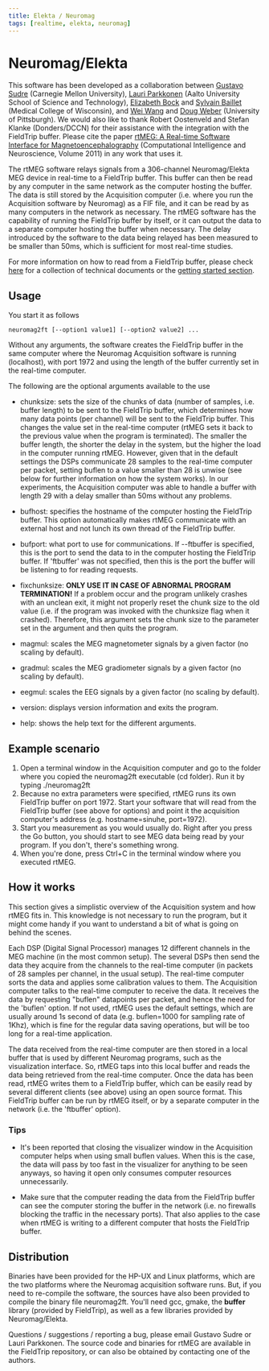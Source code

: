 ```yaml
---
title: Elekta / Neuromag
tags: [realtime, elekta, neuromag]
---
```


# Neuromag/Elekta

This software has been developed as a collaboration between [Gustavo Sudre](mailto:gsudre@andrew.cmu.edu) (Carnegie Mellon University), [Lauri Parkkonen](mailto:lauri@neuro.hut.fi) (Aalto University School of Science and Technology), [Elizabeth Bock](mailto:ebock@mcw.edu) and [Sylvain Baillet](mailto:sbaillet@mcw.edu) (Medical College of Wisconsin), and [Wei Wang](mailto:wangwei3@pitt.edu) and [Doug Weber](mailto:djw50@pitt.edu) (University of Pittsburgh). We would also like to thank Robert Oostenveld and Stefan Klanke (Donders/DCCN) for their assistance with the integration with the FieldTrip buffer. Please cite the paper [rtMEG: A Real-time Software Interface for Magnetoencephalography](http://www.hindawi.com/journals/cin/2011/327953/) (Computational Intelligence and Neuroscience,
Volume 2011) in any work that uses it.

The rtMEG software relays signals from a 306-channel Neuromag/Elekta MEG device in real-time to a FieldTrip buffer. This buffer can then be read by any computer in the same network as the computer hosting the buffer. The data is still stored by the Acquisition computer (i.e. where you run the Acquisition software by Neuromag) as a FIF file, and it can be read by as many computers in the network as necessary. The rtMEG software has the capability of running the FieldTrip buffer by itself, or it can output the data to a separate computer hosting the buffer when necessary. The delay introduced by the software to the data being relayed has been measured to be smaller than 50ms, which is sufficient for most real-time studies.

For more information on how to read from a FieldTrip buffer, please check [here](/development/realtime) for a collection of technical documents or the [getting started section](/getting_started/realtime).

## Usage

You start it as follows

    neuromag2ft [--option1 value1] [--option2 value2] ...

Without any arguments, the software creates the FieldTrip buffer in the same computer where the Neuromag Acquisition software is running (localhost), with port 1972 and using the length of the buffer currently set in the real-time computer.

The following are the optional arguments available to the use

- chunksize: sets the size of the chunks of data (number of samples, i.e. buffer length) to be sent to the FieldTrip buffer, which determines how many data points (per channel) will be sent to the FieldTrip buffer. This changes the value set in the real-time computer (rtMEG sets it back to the previous value when the program is terminated). The smaller the buffer length, the shorter the delay in the system, but the higher the load in the computer running rtMEG. However, given that in the default settings the DSPs communicate 28 samples to the real-time computer per packet, setting buflen to a value smaller than 28 is unwise (see below for further information on how the system works). In our experiments, the Acquisition computer was able to handle a buffer with length 29 with a delay smaller than 50ms without any problems.

- bufhost: specifies the hostname of the computer hosting the FieldTrip buffer. This option automatically makes rtMEG communicate with an external host and not lunch its own thread of the FieldTrip buffer.

- bufport: what port to use for communications. If --ftbuffer is specified, this is the port to send the data to in the computer hosting the FieldTrip buffer. If 'ftbuffer' was not specified, then this is the port the buffer will be listening to for reading requests.

- fixchunksize: **ONLY USE IT IN CASE OF ABNORMAL PROGRAM TERMINATION!** If a problem occur and the program unlikely crashes with an unclean exit, it might not properly reset the chunk size to the old value (i.e. if the program was invoked with the chunksize flag when it crashed). Therefore, this argument sets the chunk size to the parameter set in the argument and then quits the program.

- magmul: scales the MEG magnetometer signals by a given factor (no scaling by default).

- gradmul: scales the MEG gradiometer signals by a given factor (no scaling by default).

- eegmul: scales the EEG signals by a given factor (no scaling by default).

- version: displays version information and exits the program.

- help: shows the help text for the different arguments.

## Example scenario

1.  Open a terminal window in the Acquisition computer and go to the folder where you copied the neuromag2ft executable (cd folder). Run it by typing ./neuromag2ft
2.  Because no extra parameters were specified, rtMEG runs its own FieldTrip buffer on port 1972. Start your software that will read from the FieldTrip buffer (see above for options) and point it the acquisition computer's address (e.g. hostname=sinuhe, port=1972).
3.  Start you measurement as you would usually do. Right after you press the Go button, you should start to see MEG data being read by your program. If you don't, there's something wrong.
4.  When you're done, press Ctrl+C in the terminal window where you executed rtMEG.

## How it works

This section gives a simplistic overview of the Acquisition system and how rtMEG fits in. This knowledge is not necessary to run the program, but it might come handy if you want to understand a bit of what is going on behind the scenes.

Each DSP (Digital Signal Processor) manages 12 different channels in the MEG machine (in the most common setup). The several DSPs then send the data they acquire from the channels to the real-time computer (in packets of 28 samples per channel, in the usual setup). The real-time computer sorts the data and applies some calibration values to them. The Acquisition computer talks to the real-time computer to receive the data. It receives the data by requesting "buflen" datapoints per packet, and hence the need for the 'buflen' option. If not used, rtMEG uses the default settings, which are usually around 1s second of data (e.g. buflen=1000 for sampling rate of 1Khz), which is fine for the regular data saving operations, but will be too long for a real-time application.

The data received from the real-time computer are then stored in a local buffer that is used by different Neuromag programs, such as the visualization interface. So, rtMEG taps into this local buffer and reads the data being retrieved from the real-time computer. Once the data has been read, rtMEG writes them to a FieldTrip buffer, which can be easily read by several different clients (see above) using an open source format. This FieldTrip buffer can be run by rtMEG itself, or by a separate computer in the network (i.e. the 'ftbuffer' option).

### Tips

- It's been reported that closing the visualizer window in the Acquisition computer helps when using small buflen values. When this is the case, the data will pass by too fast in the visualizer for anything to be seen anyways, so having it open only consumes computer resources unnecessarily.

- Make sure that the computer reading the data from the FieldTrip buffer can see the computer storing the buffer in the network (i.e. no firewalls blocking the traffic in the necessary ports). That also applies to the case when rtMEG is writing to a different computer that hosts the FieldTrip buffer.

## Distribution

Binaries have been provided for the HP-UX and Linux platforms, which are the two platforms where the Neuromag acquisition software runs. But, if you need to re-compile the software, the sources have also been provided to compile the binary file neuromag2ft. You'll need gcc, gmake, the **buffer** library (provided by FieldTrip), as well as a few libraries provided by Neuromag/Elekta.

Questions / suggestions / reporting a bug, please email Gustavo Sudre or Lauri Parkkonen. The source code and binaries for rtMEG are available in the FieldTrip repository, or can also be obtained by contacting one of the authors.
